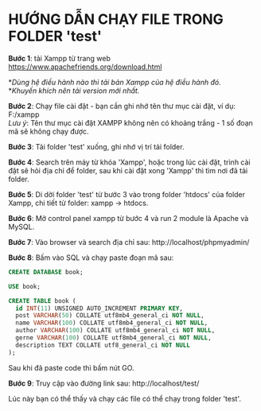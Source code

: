 # HƯỚNG DẪN CHẠY FILE TRONG FOLDER 'test' #

**Bước 1**: tải Xampp từ trang web https://www.apachefriends.org/download.html

*_Dùng hệ điều hành nào thì tải bản Xampp của hệ điều hành đó._  
*_Khuyến khích nên tải version mới nhất._

**Bước 2**: Chạy file cài đặt - bạn cần ghi nhớ tên thư mục cài đặt, ví dụ: F:/xampp  
_Lưu ý_: Tên thư mục cài đặt XAMPP không nên có khoảng trắng - 1 số đoạn mã sẽ không chạy được.

**Bước 3**: Tải folder 'test' xuống, ghi nhớ vị trí tải folder.

**Bước 4**: Search trên máy từ khóa 'Xampp', hoặc trong lúc cài đặt, trình cài đặt sẽ hỏi địa chỉ để folder, sau khi cài đặt xong 'Xampp' thì tìm nơi đã tải folder.

**Bước 5**: Di dời folder 'test' từ bước 3 vào trong folder 'htdocs' của folder Xampp, chi tiết từ folder: xampp -> htdocs.

**Bước 6**: Mở control panel xampp từ bước 4 và run 2 module là Apache và MySQL.

**Bước 7**: Vào browser và search địa chỉ sau: http://localhost/phpmyadmin/

**Bước 8**: Bấm vào SQL và chạy paste đoạn mã sau:
``` sql
CREATE DATABASE book;

USE book;

CREATE TABLE book (
  id INT(11) UNSIGNED AUTO_INCREMENT PRIMARY KEY,
  post VARCHAR(50) COLLATE utf8mb4_general_ci NOT NULL,
  name VARCHAR(100) COLLATE utf8mb4_general_ci NOT NULL,
  author VARCHAR(100) COLLATE utf8mb4_general_ci NOT NULL,
  gerne VARCHAR(100) COLLATE utf8mb4_general_ci NOT NULL,
  description TEXT COLLATE utf8_general_ci NOT NULL
); 
```

Sau khi đã paste code thì bấm nút GO.

**Bước 9**: Truy cập vào đường link sau: http://localhost/test/

Lúc này bạn có thể thấy và chạy các file có thể chạy trong folder 'test'.
